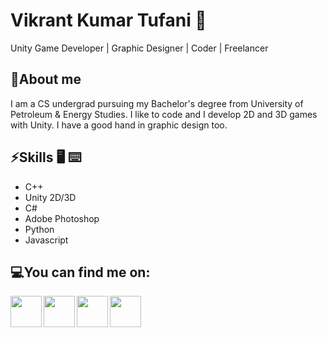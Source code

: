 # Vikrant Kumar Tufani 🙂

Unity Game Developer | Graphic Designer | Coder | Freelancer 

<!--![](https://github-readme-stats.vercel.app/api?username=VikrantTufani1999&show_icons=true&line_height=30)-->

## 🧐About me 

I am a CS undergrad pursuing my Bachelor's degree from University of Petroleum & Energy Studies. I like to code and I develop 2D and 3D games with Unity. I have a good hand in graphic design too.

## ⚡Skills :desktop_computer: :keyboard:

* C++  
* Unity 2D/3D
* C#   
* Adobe Photoshop  
* Python  
* Javascript

## 💻You can find me on:

<a href="https://www.linkedin.com/in/vikranttufani1999/">
  <img align="left" width="50px" src="https://img.icons8.com/cute-clipart/64/000000/linkedin.png" />
</a>
<a href = "mailto: 8052007294vicky@gmail.com">
  <img align="left" width="50px" src="https://img.icons8.com/plasticine/2x/gmail.png" />
</a>
<a href="https://www.youtube.com/watch?v=bpzzyHWngUs">
  <img align="left" width="50px" src="https://img.icons8.com/fluent/48/000000/youtube-play.png" />
</a>
<a href="https://www.behance.net/vikrant_tufani">
  <img align="left" width="50px" src="https://img.icons8.com/cute-clipart/64/000000/behance.png" />
</a>

<!--* LinkedIn: *[Vikrant Tufani](https://www.linkedin.com/in/vikranttufani1999/)*-->
<!--* Youtube: *[My Game Development Portfolio](https://www.youtube.com/playlist?list=PLzcqTNm_tWJJpU5xeSR6xd7u8rMqOaPat)*-->
<!-- * Behance: *[Graphic Design Portfolio](https://www.behance.net/vikrant_tufani)* -->






<!--
**VikrantTufani1999/VikrantTufani1999** is a ✨ _special_ ✨ repository because its `README.md` (this file) appears on your GitHub profile.

Here are some ideas to get you started:

- 🔭 I’m currently working on ...
- 🌱 I’m currently learning ...
- 👯 I’m looking to collaborate on ...
- 🤔 I’m looking for help with ...
- 💬 Ask me about ...
- 📫 How to reach me:
# Links:

- 😄 Pronouns: ...
- ⚡ Fun fact: ...
-->
